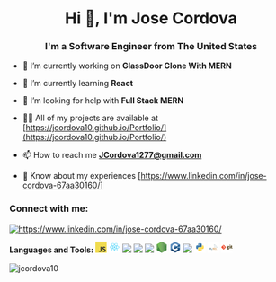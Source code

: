 <h1 align="center">Hi 👋, I'm Jose Cordova</h1>
<h3 align="center">I'm a Software Engineer from The United States</h3>

- 🔭 I’m currently working on **GlassDoor Clone With MERN**

- 🌱 I’m currently learning **React**

- 🤝 I’m looking for help with **Full Stack MERN**

- 👨‍💻 All of my projects are available at [https://jcordova10.github.io/Portfolio/](https://jcordova10.github.io/Portfolio/)

- 📫 How to reach me **JCordova1277@gmail.com**

- 📄 Know about my experiences [https://www.linkedin.com/in/jose-cordova-67aa30160/]

<h3 align="left">Connect with me:</h3>
<p align="left">
<a href="https://linkedin.com/in/https://www.linkedin.com/in/jose-cordova-67aa30160/" target="blank"><img align="center" src="https://raw.githubusercontent.com/rahuldkjain/github-profile-readme-generator/master/src/images/icons/Social/linked-in-alt.svg" alt="https://www.linkedin.com/in/jose-cordova-67aa30160/" height="30" width="40" /></a>
</p>

**Languages and Tools:**
 <code><img height="20" src="https://raw.githubusercontent.com/github/explore/80688e429a7d4ef2fca1e82350fe8e3517d3494d/topics/javascript/javascript.png"></code>
<code><img height="20" src="https://raw.githubusercontent.com/github/explore/80688e429a7d4ef2fca1e82350fe8e3517d3494d/topics/react/react.png"></code>
<code><img height="20" src="https://www.svgrepo.com/show/331488/mongodb.svg"></code>
<code><img height="20" src="https://cdn-icons-png.flaticon.com/512/732/732212.png"></code>
<code><img height="20" src="https://cdn-icons-png.flaticon.com/512/5968/5968242.png"></code>
<code><img height="20" src="https://raw.githubusercontent.com/github/explore/80688e429a7d4ef2fca1e82350fe8e3517d3494d/topics/nodejs/nodejs.png"></code>
<code><img height="20" src="https://raw.githubusercontent.com/github/explore/80688e429a7d4ef2fca1e82350fe8e3517d3494d/topics/cpp/cpp.png"></code>
<code><img height="20" src="https://www.bairesdev.com/wp-content/uploads/2021/07/Csharp.svg"></code>
<code><img height="20" src="https://raw.githubusercontent.com/github/explore/80688e429a7d4ef2fca1e82350fe8e3517d3494d/topics/python/python.png"></code>
<code><img height="20" src="https://raw.githubusercontent.com/github/explore/80688e429a7d4ef2fca1e82350fe8e3517d3494d/topics/mysql/mysql.png"></code>
<code><img height="20" src="https://raw.githubusercontent.com/github/explore/80688e429a7d4ef2fca1e82350fe8e3517d3494d/topics/git/git.png"></code>


<p><img align="center" src="https://github-readme-stats.vercel.app/api/top-langs?username=jcordova10&show_icons=true&locale=en&layout=compact" alt="jcordova10" /></p>
